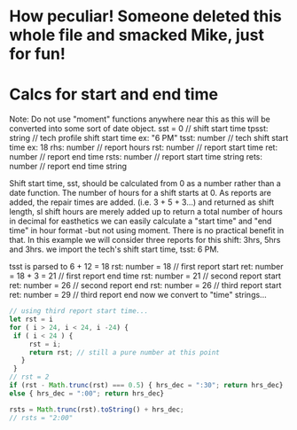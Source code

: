 # How peculiar! Someone deleted this whole file and smacked Mike, just for fun!
# Calcs for start and end time

Note: Do not use "moment" functions anywhere near this as this will be converted into some sort of date object.
sst = 0       // shift start time
tpsst: string // tech profile shift start time ex: "6 PM"
tsst: number  // tech shift start time ex: 18
rhs: number   // report hours
rst: number   // report start time
ret: number   // report end time
rsts: number  // report start time string
rets: number  // report end time string

Shift start time, sst, should be calculated from 0 as a number rather than a date function.  The number of 
hours for a shift starts at 0.  As reports are added, the repair times are added.  (i.e. 3 + 5 + 3...) and returned as shift length, sl
shift hours are merely added up to return a total number of hours in decimal
for easthetics we can easily calculate a "start time" and "end time" in hour format -but not using moment.  There is no practical benefit in that.
In this example we will consider three reports for this shift: 3hrs, 5hrs and 3hrs.
we import the tech's shift start time, tsst: 6 PM.

tsst is parsed to 6 + 12 = 18
rst: number = 18            // first report start
ret: number = 18 + 3 = 21   // first report end time
rst: number = 21            // second report start
ret: number = 26            // second report end
rst: number = 26            // third report start
ret: number = 29            // third report end
now we convert to "time" strings...

```js
// using third report start time...
let rst = i
for ( i > 24, i < 24, i -24) {
 if ( i < 24 ) {
     rst = i;
     return rst; // still a pure number at this point
   }
 }
// rst = 2
if (rst - Math.trunc(rst) === 0.5) { hrs_dec = ":30"; return hrs_dec}
else { hrs_dec = ":00"; return hrs_dec}

rsts = Math.trunc(rst).toString() + hrs_dec;
// rsts = "2:00"
```

